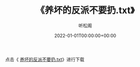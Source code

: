 ﻿---
title:  《养坏的反派不要扔.txt》
date:   2022-01-01T00:00:00+00:00
author: 听松阁
layout: post
permalink: /养坏的反派不要扔/
categories: 小说
tags: [小说]
---

点击《 [养坏的反派不要扔.txt](http://img.660000.xyz/bookstukust/book/bntxt/10/养坏的反派不要扔.txt)》进行下载